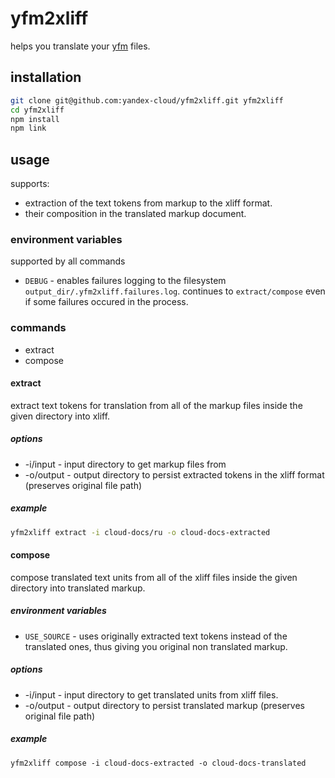 # yfm2xliff
helps you translate your [yfm](https://ydocs.tech/en/) files.

## installation
```bash
git clone git@github.com:yandex-cloud/yfm2xliff.git yfm2xliff
cd yfm2xliff
npm install
npm link
```

## usage
supports:
  * extraction of the text tokens from markup to the xliff format.
  * their composition in the translated markup document.

### environment variables
supported by all commands

* `DEBUG` - enables failures logging to the filesystem
            `output_dir/.yfm2xliff.failures.log`.
            continues to `extract/compose` even if some failures occured in the process.

### commands
* extract
* compose

#### extract
extract text tokens for translation from all of the markup files inside the given directory into xliff.

##### options
* -i/input - input directory to get markup files from
* -o/output - output directory to persist extracted tokens in the xliff format (preserves original file path)

##### example
```bash
yfm2xliff extract -i cloud-docs/ru -o cloud-docs-extracted
```

#### compose
compose translated text units from all of the xliff files inside the given directory into translated markup.

##### environment variables
* `USE_SOURCE` - uses originally extracted text tokens instead of the translated ones, thus giving you original non translated markup.

##### options
* -i/input - input directory to get translated units from xliff files.
* -o/output - output directory to persist translated markup (preserves original file path)

##### example
```
yfm2xliff compose -i cloud-docs-extracted -o cloud-docs-translated
```
